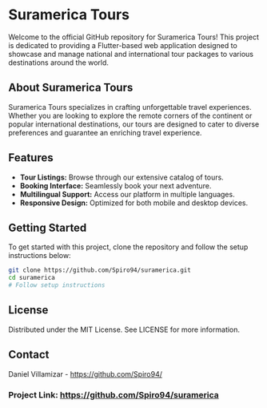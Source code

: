 # Suramerica Tours

Welcome to the official GitHub repository for Suramerica Tours! This project is dedicated to providing a Flutter-based web application designed to showcase and manage national and international tour packages to various destinations around the world.

## About Suramerica Tours

Suramerica Tours specializes in crafting unforgettable travel experiences. Whether you are looking to explore the remote corners of the continent or popular international destinations, our tours are designed to cater to diverse preferences and guarantee an enriching travel experience.

## Features

- **Tour Listings:** Browse through our extensive catalog of tours.
- **Booking Interface:** Seamlessly book your next adventure.
- **Multilingual Support:** Access our platform in multiple languages.
- **Responsive Design:** Optimized for both mobile and desktop devices.

## Getting Started

To get started with this project, clone the repository and follow the setup instructions below:

```bash
git clone https://github.com/Spiro94/suramerica.git
cd suramerica
# Follow setup instructions
```

## License
Distributed under the MIT License. See LICENSE for more information.

## Contact
Daniel Villamizar - https://github.com/Spiro94/

### Project Link: https://github.com/Spiro94/suramerica